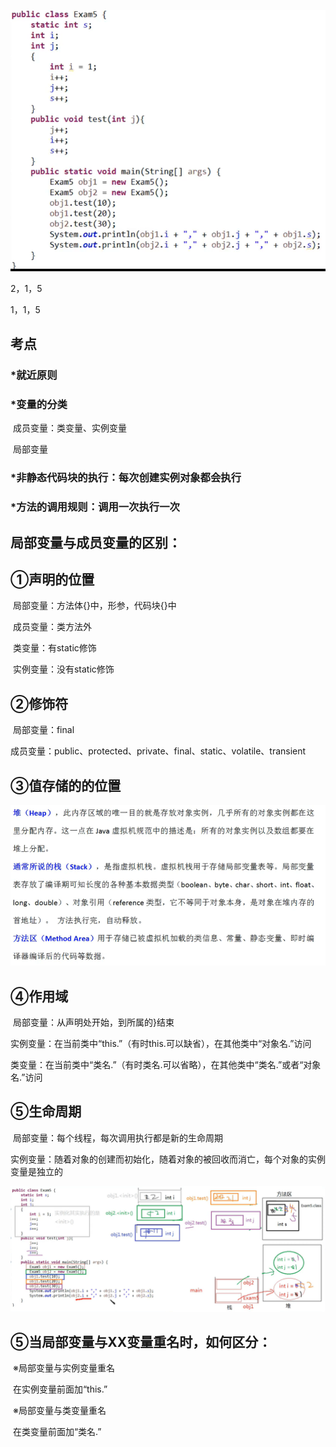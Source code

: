![](成员的变量和局部变量.PNG)

2，1，5

1，1，5

## 考点

### *就近原则

### *变量的分类

​	成员变量：类变量、实例变量

​	局部变量

### *非静态代码块的执行：每次创建实例对象都会执行

### *方法的调用规则：调用一次执行一次

## 局部变量与成员变量的区别：

## ①声明的位置

​		局部变量：方法体{}中，形参，代码块{}中

​		成员变量：类方法外

​				类变量：有static修饰

​				实例变量：没有static修饰

## ②修饰符

​		局部变量：final

​		成员变量：public、protected、private、final、static、volatile、transient

## ③值存储的的位置

![](堆、栈和方法区.PNG)

## ④作用域

​			局部变量：从声明处开始，到所属的}结束

​			实例变量：在当前类中“this.”（有时this.可以缺省），在其他类中“对象名.”访问

​			类变量：在当前类中“类名.”（有时类名.可以省略），在其他类中“类名.”或者“对象名.”访问

## ⑤生命周期

​			局部变量：每个线程，每次调用执行都是新的生命周期

​			实例变量：随着对象的创建而初始化，随着对象的被回收而消亡，每个对象的实例变量是独立的

![](运行过程.PNG)

## ⑤当局部变量与XX变量重名时，如何区分：

​		※局部变量与实例变量重名

​			在实例变量前面加“this.”

​		※局部变量与类变量重名

​			在类变量前面加“类名.”